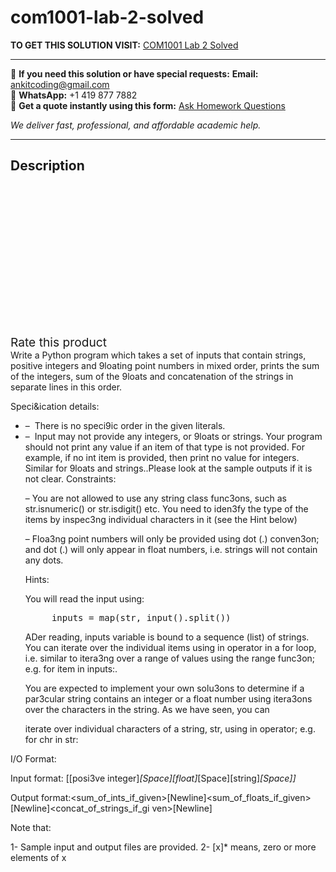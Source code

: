 # com1001-lab-2-solved
**TO GET THIS SOLUTION VISIT:** [COM1001 Lab 2 Solved](https://www.ankitcodinghub.com/product/com1001-lab-2-solved/)


---

📩 **If you need this solution or have special requests:** **Email:** ankitcoding@gmail.com  
📱 **WhatsApp:** +1 419 877 7882  
📄 **Get a quote instantly using this form:** [Ask Homework Questions](https://www.ankitcodinghub.com/services/ask-homework-questions/)

*We deliver fast, professional, and affordable academic help.*

---

<h2>Description</h2>



<div class="kk-star-ratings kksr-auto kksr-align-center kksr-valign-top" data-payload="{&quot;align&quot;:&quot;center&quot;,&quot;id&quot;:&quot;99837&quot;,&quot;slug&quot;:&quot;default&quot;,&quot;valign&quot;:&quot;top&quot;,&quot;ignore&quot;:&quot;&quot;,&quot;reference&quot;:&quot;auto&quot;,&quot;class&quot;:&quot;&quot;,&quot;count&quot;:&quot;0&quot;,&quot;legendonly&quot;:&quot;&quot;,&quot;readonly&quot;:&quot;&quot;,&quot;score&quot;:&quot;0&quot;,&quot;starsonly&quot;:&quot;&quot;,&quot;best&quot;:&quot;5&quot;,&quot;gap&quot;:&quot;4&quot;,&quot;greet&quot;:&quot;Rate this product&quot;,&quot;legend&quot;:&quot;0\/5 - (0 votes)&quot;,&quot;size&quot;:&quot;24&quot;,&quot;title&quot;:&quot;COM1001 Lab 2 Solved&quot;,&quot;width&quot;:&quot;0&quot;,&quot;_legend&quot;:&quot;{score}\/{best} - ({count} {votes})&quot;,&quot;font_factor&quot;:&quot;1.25&quot;}">

<div class="kksr-stars">

<div class="kksr-stars-inactive">
            <div class="kksr-star" data-star="1" style="padding-right: 4px">


<div class="kksr-icon" style="width: 24px; height: 24px;"></div>
        </div>
            <div class="kksr-star" data-star="2" style="padding-right: 4px">


<div class="kksr-icon" style="width: 24px; height: 24px;"></div>
        </div>
            <div class="kksr-star" data-star="3" style="padding-right: 4px">


<div class="kksr-icon" style="width: 24px; height: 24px;"></div>
        </div>
            <div class="kksr-star" data-star="4" style="padding-right: 4px">


<div class="kksr-icon" style="width: 24px; height: 24px;"></div>
        </div>
            <div class="kksr-star" data-star="5" style="padding-right: 4px">


<div class="kksr-icon" style="width: 24px; height: 24px;"></div>
        </div>
    </div>

<div class="kksr-stars-active" style="width: 0px;">
            <div class="kksr-star" style="padding-right: 4px">


<div class="kksr-icon" style="width: 24px; height: 24px;"></div>
        </div>
            <div class="kksr-star" style="padding-right: 4px">


<div class="kksr-icon" style="width: 24px; height: 24px;"></div>
        </div>
            <div class="kksr-star" style="padding-right: 4px">


<div class="kksr-icon" style="width: 24px; height: 24px;"></div>
        </div>
            <div class="kksr-star" style="padding-right: 4px">


<div class="kksr-icon" style="width: 24px; height: 24px;"></div>
        </div>
            <div class="kksr-star" style="padding-right: 4px">


<div class="kksr-icon" style="width: 24px; height: 24px;"></div>
        </div>
    </div>
</div>


<div class="kksr-legend" style="font-size: 19.2px;">
            <span class="kksr-muted">Rate this product</span>
    </div>
    </div>
<div class="page" title="Page 1">
<div class="section">
<div class="layoutArea">
<div class="column">
Write a Python program which takes a set of inputs that contain strings, positive integers and 9loating point numbers in mixed order, prints the sum of the integers, sum of the 9loats and concatenation of the strings in separate lines in this order.

Speci&amp;ication details:

<ul>
<li>– &nbsp;There is no speci9ic order in the given literals.</li>
<li>– &nbsp;Input may not provide any integers, or 9loats or strings. Your program should not print any value if an item of that type is not provided. For example, if no int item is provided, then print no value for integers. Similar for 9loats and strings..Please look at the sample outputs if it is not clear.
Constraints:

– You are not allowed to use any string class func3ons, such as str.isnumeric() or str.isdigit() etc. You need to iden3fy the type of the items by inspec3ng individual characters in it (see the Hint below)

– Floa3ng point numbers will only be provided using dot (.) conven3on; and dot (.) will only appear in float numbers, i.e. strings will not contain any dots.

Hints:

You will read the input using:

<pre>     inputs = map(str, input().split())
</pre>
ADer reading, inputs variable is bound to a sequence (list) of strings. You can iterate over the individual items using in operator in a for loop, i.e. similar to itera3ng over a range of values using the range func3on; e.g. for item in inputs:.

You are expected to implement your own solu3ons to determine if a par3cular string contains an integer or a float number using itera3ons over the characters in the string. As we have seen, you can

iterate over individual characters of a string, str, using in operator; e.g. for chr in str:
</li>
</ul>
</div>
</div>
</div>
</div>
<div class="page" title="Page 2">
<div class="section">
<div class="layoutArea">
<div class="column">
I/O Format:

Input format: [[posi3ve integer]*[Space][float]*[Space][string]*[Space]]*

Output format:&lt;sum_of_ints_if_given&gt;[Newline]&lt;sum_of_floats_if_given&gt;[Newline]&lt;concat_of_strings_if_gi ven&gt;[Newline]

Note that:

1- Sample input and output files are provided. 2- [x]* means, zero or more elements of x

</div>
</div>
</div>
</div>

